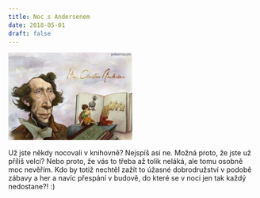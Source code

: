 ```yaml
---
title: Noc s Andersenem  
date: 2018-05-01
draft: false
---
```


![ilustrační foto](andersen.jpg)

Už jste někdy nocovali v knihovně? 
Nejspíš asi ne. Možná proto, že jste už příliš velcí? Nebo proto, že vás to třeba až tolik neláká, ale tomu osobně moc nevěřím. Kdo by totiž nechtěl zažít to úžasné dobrodružství v podobě zábavy a her a navíc přespání v budově, do které se v noci jen tak každý nedostane?! :) 






